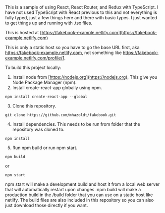 This is a sample of using React, React Router, and Redux with TypeScript. I have not used TypeScript with React previous to this
and not everything is fully typed, just a few things here and there with basic types. I just wanted to
get things up and running with .tsx files.

This is hosted at [https://fakebook-example.netlify.com](https://fakebook-example.netlify.com)

This is only a static host so you have to go the base URL first, aka https://fakebook-example.netlify.com,
not something like https://fakebook-example.netlify.com/profile/1.

To build this project locally:

1. Install node from [https://nodejs.org](https://nodejs.org). This give you Node Package Manager (npm).
2. Install create-react-app globally using npm.
```
npm install create-react-app --global
```
3. Clone this repository.
```
git clone https://github.com/mhazoldt/fakebook.git
```
4. Install dependencies. This needs to be run from folder that the repository was cloned to.
```
npm install
```
5. Run npm build or run npm start.
```
npm build
```
or
```
npm start
```

npm start will make a development build and host it from a local web server that will automatically restart upon changes.
npm build will make a production build in the /build folder that you can use on a static host like netlify.
The build files are also included in this repository so you can also just download those directly if you want.
